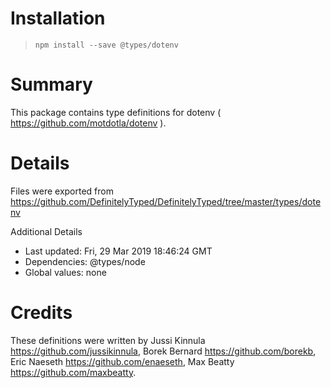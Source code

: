 # Installation

> `npm install --save @types/dotenv`

# Summary

This package contains type definitions for dotenv ( https://github.com/motdotla/dotenv ).

# Details

Files were exported from https://github.com/DefinitelyTyped/DefinitelyTyped/tree/master/types/dotenv

Additional Details

-   Last updated: Fri, 29 Mar 2019 18:46:24 GMT
-   Dependencies: @types/node
-   Global values: none

# Credits

These definitions were written by Jussi Kinnula <https://github.com/jussikinnula>, Borek Bernard <https://github.com/borekb>, Eric Naeseth <https://github.com/enaeseth>, Max Beatty <https://github.com/maxbeatty>.
